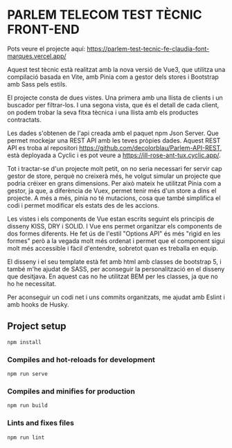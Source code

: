 # PARLEM TELECOM TEST TÈCNIC FRONT-END

Pots veure el projecte aquí: https://parlem-test-tecnic-fe-claudia-font-marques.vercel.app/

Aquest test tècnic està realitzat amb la nova versió de Vue3, que utilitza una compilació basada en Vite, amb Pinia com a gestor dels stores i Bootstrap amb Sass pels estils.

El projecte consta de dues vistes. Una primera amb una llista de clients i un buscador per filtrar-los. I una segona vista, que és el detall de cada client, on podem trobar la seva fitxa tècnica i una llista amb els productes contractats.

Les dades s'obtenen de l'api creada amb el paquet npm Json Server. Que permet mockejar una REST API amb les teves pròpies dades. Aquest REST API es troba al repositori https://github.com/decolorblau/Parlem-API-REST, està deployada a Cyclic i es pot veure a https://ill-rose-ant-tux.cyclic.app/.

Tot i tractar-se d'un projecte molt petit, on no seria necessari fer servir cap gestor de store, perquè no creixerà més, he volgut simular un projecte que podria créixer en grans dimensions. Per això mateix he utilitzat Pinia com a gestor, ja que, a diferència de Vuex, permet tenir més d'un store a dins el projecte. A més a més, pinia no té mutacions, cosa que també simplifica el codi i permet modificar els estats des de les accions.

Les vistes i els components de Vue estan escrits seguint els principis de disseny KISS, DRY i SOLID. I Vue ens permet organitzar els components de dos formes diferents. He fet ús de l'estil "Options API" és més "rìgid en les formes" però a la vegada molt més ordenat i permet que el component sigui molt més accessible i fàcil d'entendre, sobretot quan es treballa en equip.

El disseny i el seu template està fet amb html amb classes de bootstrap 5, i també m'he ajudat de SASS, per aconseguir la personalització en el disseny que desitjava. En aquest cas no he utilitzat BEM per les classes, ja que no ho he necessitat.

Per aconseguir un codi net i uns commits organitzats, me ajudat amb Eslint i amb hooks de Husky.

## Project setup

```
npm install
```

### Compiles and hot-reloads for development

```
npm run serve
```

### Compiles and minifies for production

```
npm run build
```

### Lints and fixes files

```
npm run lint
```
